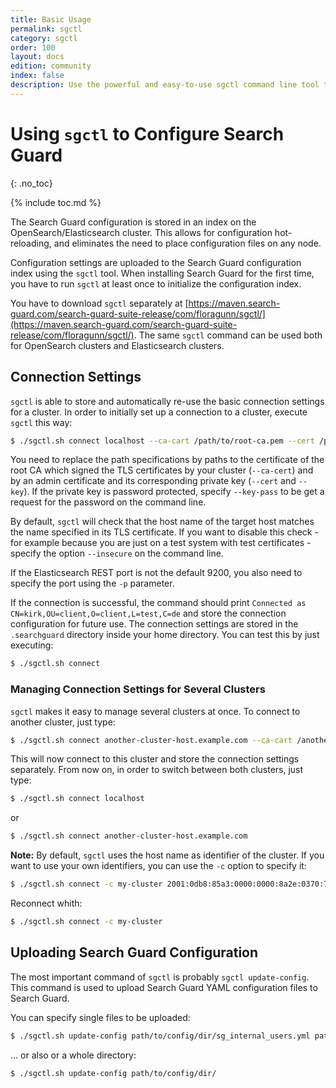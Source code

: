 ```yaml
---
title: Basic Usage
permalink: sgctl
category: sgctl
order: 100
layout: docs
edition: community
index: false
description: Use the powerful and easy-to-use sgctl command line tool to manage and configure  everything in Search Guard.
---
```

<!---
Copyright 2020 floragunn GmbH
-->

# Using `sgctl` to Configure Search Guard
{: .no_toc}

{% include toc.md %}



The Search Guard configuration is stored in an index on the OpenSearch/Elasticsearch cluster. This allows for configuration hot-reloading, and eliminates the need to place configuration files on any node.

Configuration settings are uploaded to the Search Guard configuration index using the `sgctl` tool. When installing Search Guard for the first time, you have to run `sgctl` at least once to initialize the configuration index.

You have to download `sgctl` separately at [https://maven.search-guard.com/search-guard-suite-release/com/floragunn/sgctl/](https://maven.search-guard.com/search-guard-suite-release/com/floragunn/sgctl/). The same `sgctl` command can be used both for OpenSearch clusters and Elasticsearch clusters.

<!--
You can find sample sgadmin calls in the [examples chapter](configuration_sgadmin_examples.md)
-->

## Connection Settings

`sgctl` is able to store and automatically re-use the basic connection settings for a cluster. In order to initially set up a connection to a cluster, execute `sgctl` this way:

```bash
$ ./sgctl.sh connect localhost --ca-cart /path/to/root-ca.pem --cert /path/to/admin-cert.pem --key /path/to/admin-cert-private-key.pem
```

You need to replace the path specifications by paths to the certificate of the root CA which signed the TLS certificates by your cluster (`--ca-cert`)  and by an admin 
certificate and its corresponding private key (`--cert` and `--key`). If the private key is password protected, specify `--key-pass` to be get a request for the password on the command line.

By default, `sgctl` will check that the host name of the target host matches the name specified in its TLS certificate. If you want to disable this check - for example because you are just on a test system with test certificates - specify the option `--insecure` on the command line.

If the Elasticsearch REST port is not the default 9200, you also need to specify the port using the `-p` parameter.

If the connection is successful, the command should print `Connected as CN=kirk,OU=client,O=client,L=test,C=de` and store the connection configuration for future
use. The connection settings are stored in the `.searchguard` directory inside your home directory. You can test this by just executing:

```bash
$ ./sgctl.sh connect
```

### Managing Connection Settings for Several Clusters

`sgctl` makes it easy to manage several clusters at once. To connect to another cluster, just type:

```bash
$ ./sgctl.sh connect another-cluster-host.example.com --ca-cart /another/path/to/root-ca.pem --cert /another/path/to/admin-cert.pem --key /another/path/to/admin-cert-private-key.pem
```

This will now connect to this cluster and store the connection settings separately. From now on, in order to switch between both clusters, just type:


```bash
$ ./sgctl.sh connect localhost
```

or


```bash
$ ./sgctl.sh connect another-cluster-host.example.com
```

**Note:** By default, `sgctl` uses the host name as identifier of the cluster. If you want to use your own identifiers, you can use the `-c` option to specify it:

```bash
$ ./sgctl.sh connect -c my-cluster 2001:0db8:85a3:0000:0000:8a2e:0370:7334 --ca-cart /another/path/to/root-ca.pem --cert /another/path/to/admin-cert.pem --key /another/path/to/admin-cert-private-key.pem
```

Reconnect whith:

```bash
$ ./sgctl.sh connect -c my-cluster
```

## Uploading Search Guard Configuration

The most important command of `sgctl` is probably `sgctl update-config`. This command is used to upload Search Guard YAML configuration files to Search Guard. 

You can specify single files to be uploaded:

```bash
$ ./sgctl.sh update-config path/to/config/dir/sg_internal_users.yml path/to/config/dir/sg_roles.yml
```

... or also or a whole directory:

```bash
$ ./sgctl.sh update-config path/to/config/dir/
```
